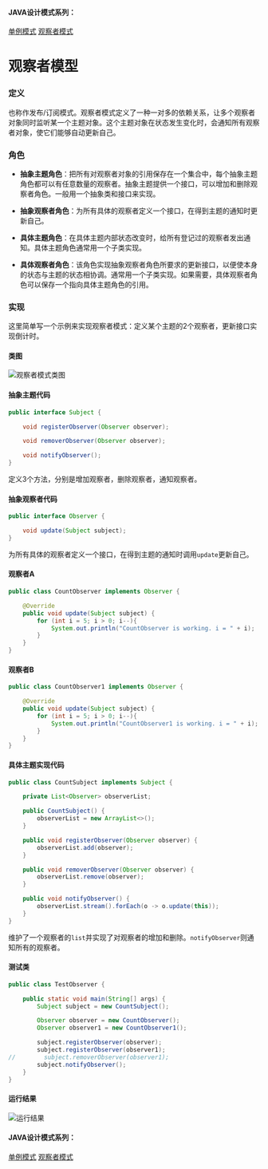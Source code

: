 #### JAVA设计模式系列：
[单例模式](https://github.com/lishuo9527/JavaDesignPatterns/tree/master/Singleton)
[观察者模式]()
# 观察者模型

### 定义
也称作发布/订阅模式。观察者模式定义了一种一对多的依赖关系，让多个观察者对象同时监听某一个主题对象。这个主题对象在状态发生变化时，会通知所有观察者对象，使它们能够自动更新自己。
### 角色

* **抽象主题角色**：把所有对观察者对象的引用保存在一个集合中，每个抽象主题角色都可以有任意数量的观察者。抽象主题提供一个接口，可以增加和删除观察者角色。一般用一个抽象类和接口来实现。

* **抽象观察者角色**：为所有具体的观察者定义一个接口，在得到主题的通知时更新自己。

* **具体主题角色**：在具体主题内部状态改变时，给所有登记过的观察者发出通知。具体主题角色通常用一个子类实现。

* **具体观察者角色**：该角色实现抽象观察者角色所要求的更新接口，以便使本身的状态与主题的状态相协调。通常用一个子类实现。如果需要，具体观察者角色可以保存一个指向具体主题角色的引用。

### 实现
这里简单写一个示例来实现观察者模式：定义某个主题的2个观察者，更新接口实现倒计时。

#### 类图
![观察者模式类图](https://ww4.sinaimg.cn/large/006tNc79gy1fdk28ai1dzj311w0road0.jpg)
#### 抽象主题代码

```java
public interface Subject {

    void registerObserver(Observer observer);

    void removerObserver(Observer observer);

    void notifyObserver();
}
```
定义3个方法，分别是增加观察者，删除观察者，通知观察者。

#### 抽象观察者代码

```java
public interface Observer {

    void update(Subject subject);
}
```
为所有具体的观察者定义一个接口，在得到主题的通知时调用`update`更新自己。
#### 观察者A
```java
public class CountObserver implements Observer {

    @Override
    public void update(Subject subject) {
        for (int i = 5; i > 0; i--){
            System.out.println("CountObserver is working. i = " + i);
        }
    }
}
```
#### 观察者B

```java
public class CountObserver1 implements Observer {

    @Override
    public void update(Subject subject) {
        for (int i = 5; i > 0; i--){
            System.out.println("CountObserver1 is working. i = " + i);
        }
    }
}
```
#### 具体主题实现代码

```java
public class CountSubject implements Subject {

    private List<Observer> observerList;

    public CountSubject() {
        observerList = new ArrayList<>();
    }

    public void registerObserver(Observer observer) {
        observerList.add(observer);
    }

    public void removerObserver(Observer observer) {
        observerList.remove(observer);
    }

    public void notifyObserver() {
        observerList.stream().forEach(o -> o.update(this));
    }
}
```
维护了一个观察者的`list`并实现了对观察者的增加和删除。`notifyObserver`则通知所有的观察者。

#### 测试类

```java
public class TestObserver {

    public static void main(String[] args) {
        Subject subject = new CountSubject();

        Observer observer = new CountObserver();
        Observer observer1 = new CountObserver1();

        subject.registerObserver(observer);
        subject.registerObserver(observer1);
//        subject.removerObserver(observer1);
        subject.notifyObserver();
    }
}
```
#### 运行结果

![运行结果](https://ww3.sinaimg.cn/large/006tNc79gy1fdk2iu6uhnj30l9098gn5.jpg)


#### JAVA设计模式系列：
[单例模式](https://github.com/lishuo9527/JavaDesignPatterns/tree/master/Singleton)
[观察者模式]()

